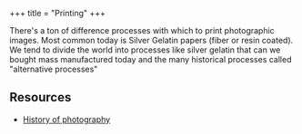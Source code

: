 +++
title = "Printing"
+++

There's a ton of difference processes with which to print photographic images. Most common today is Silver Gelatin papers (fiber or resin coated). We tend to divide the world into processes like silver gelatin that can we bought mass manufactured today and the many historical processes called "alternative processes"

## Resources

- [History of photography](https://en.wikipedia.org/wiki/History_of_photography)
